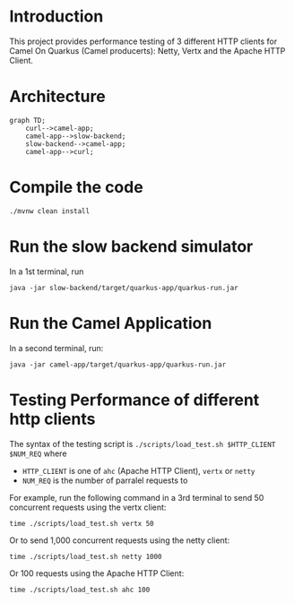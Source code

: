 # Introduction

This project provides performance testing of 3 different HTTP clients for Camel On Quarkus (Camel producerts): Netty, Vertx and the Apache HTTP Client.

# Architecture

```mermaid
graph TD;
    curl-->camel-app;
    camel-app-->slow-backend;
    slow-backend-->camel-app;
    camel-app-->curl;
```

# Compile the code

```
./mvnw clean install
```

# Run the slow backend simulator

In a 1st terminal, run
```
java -jar slow-backend/target/quarkus-app/quarkus-run.jar
```

# Run the Camel Application

In a second terminal, run:
```
java -jar camel-app/target/quarkus-app/quarkus-run.jar
```

# Testing Performance of different http clients

The syntax of the testing script is `./scripts/load_test.sh $HTTP_CLIENT $NUM_REQ` where 

* `HTTP_CLIENT` is one of `ahc` (Apache HTTP Client), `vertx` or `netty`
* `NUM_REQ` is the number of parralel requests to 

For example, run the following command in a 3rd terminal to send 50 concurrent requests using the vertx client:
```
time ./scripts/load_test.sh vertx 50
```

Or to send 1,000 concurrent requests using the netty client:

```
time ./scripts/load_test.sh netty 1000
```

Or 100 requests using the Apache HTTP Client:
```
time ./scripts/load_test.sh ahc 100
```